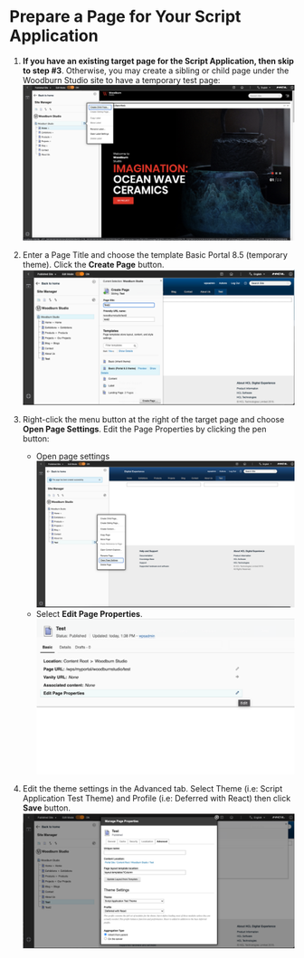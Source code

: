 # Prepare a Page for Your Script Application

1. **If you have an existing target page for the Script Application, then skip to step #3**. Otherwise, you may create a sibling or child page under the Woodburn Studio site to have a temporary test page:
   ![Optionally create child page](../../images/07CreateSiblingPage.png)

2. Enter a Page Title and choose the template Basic Portal 8.5 (temporary theme). Click the **Create Page** button.
   ![Enter page title and select your theme](../../images/08CreatePage.png)

3. Right-click the menu button at the right of the target page and choose **Open Page Settings**.
   Edit the Page Properties by clicking the pen button:
    - Open page settings
      ![Open page settings](../../images/09OpenPageSetting.png)
    - Select **Edit Page Properties**.
      ![Select edit page properties](../../images/10EditPageProperties.png)
    

4. Edit the theme settings in the Advanced tab. Select Theme (i.e: Script Application Test Theme) and Profile (i.e: Deferred with React) then click **Save** button.  
   ![Edit theme settings](../../images/11ThemeSettings.png)
